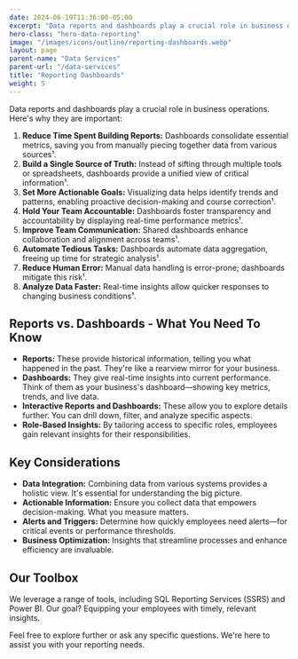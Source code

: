 ```yaml
---
date: 2024-06-19T11:36:00-05:00
excerpt: "Data reports and dashboards play a crucial role in business operations. We'll tell you what you need to know to help you make informed decisions"
hero-class: "hero-data-reporting"
image: "/images/icons/outline/reporting-dashboards.webp"
layout: page
parent-name: "Data Services"
parent-url: "/data-services"
title: "Reporting Dashboards"
weight: 5
---
```


Data reports and dashboards play a crucial role in business operations. Here's why they are important:

1. **Reduce Time Spent Building Reports:** Dashboards consolidate essential metrics, saving you from manually piecing together data from various sources¹.
2. **Build a Single Source of Truth:** Instead of sifting through multiple tools or spreadsheets, dashboards provide a unified view of critical information¹.
3. **Set More Actionable Goals:** Visualizing data helps identify trends and patterns, enabling proactive decision-making and course correction¹.
4. **Hold Your Team Accountable:** Dashboards foster transparency and accountability by displaying real-time performance metrics¹.
5. **Improve Team Communication:** Shared dashboards enhance collaboration and alignment across teams¹.
6. **Automate Tedious Tasks:** Dashboards automate data aggregation, freeing up time for strategic analysis¹.
7. **Reduce Human Error:** Manual data handling is error-prone; dashboards mitigate this risk¹.
8. **Analyze Data Faster:** Real-time insights allow quicker responses to changing business conditions¹.

## Reports vs. Dashboards - What You Need To Know

   - **Reports:** These provide historical information, telling you what happened in the past. They're like a rearview mirror for your business.
   - **Dashboards:** They give real-time insights into current performance. Think of them as your business's dashboard—showing key metrics, trends, and live data.
   - **Interactive Reports and Dashboards:** These allow you to explore details further. You can drill down, filter, and analyze specific aspects.
   - **Role-Based Insights:** By tailoring access to specific roles, employees gain relevant insights for their responsibilities.

## Key Considerations

   - **Data Integration:** Combining data from various systems provides a holistic view. It's essential for understanding the big picture.
   - **Actionable Information:** Ensure you collect data that empowers decision-making. What you measure matters.
   - **Alerts and Triggers:** Determine how quickly employees need alerts—for critical events or performance thresholds.
   - **Business Optimization:** Insights that streamline processes and enhance efficiency are invaluable.

## Our Toolbox

We leverage a range of tools, including SQL Reporting Services (SSRS) and Power BI. Our goal? Equipping your employees with timely, relevant insights.

Feel free to explore further or ask any specific questions. We're here to assist you with your reporting needs.